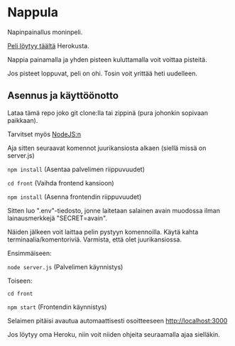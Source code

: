 # Nappula
Napinpainallus moninpeli.

[Peli löytyy täältä](http://nappula.herokuapp.com) Herokusta.

Nappia painamalla ja yhden pisteen kuluttamalla voit voittaa pisteitä.

Jos pisteet loppuvat, peli on ohi. Tosin voit yrittää heti uudelleen.

## Asennus ja käyttöönotto
Lataa tämä repo joko git clone:lla tai zippinä (pura johonkin sopivaan paikkaan).

Tarvitset myös [NodeJS:n](https://nodejs.org/en/)

Aja sitten seuraavat komennot juurikansiosta alkaen (siellä missä on server.js)

`npm install` (Asentaa palvelimen riippuvuudet)

`cd front` (Vaihda frontend kansioon)

`npm install` (Asenna frontendin riippuvuudet)

Sitten luo ".env"-tiedosto, jonne laitetaan salainen avain muodossa ilman lainausmerkkejä "SECRET=avain".

Näiden jälkeen voit laittaa pelin pystyyn komennoilla. Käytä kahta terminaalia/komentoriviä. Varmista, että olet juurikansiossa.

Ensimmäiseen:

`node server.js` (Palvelimen käynnistys)

Toiseen:

`cd front`

`npm start` (Frontendin käynnistys)

Selaimen pitäisi avautua automaattisesti osoitteeseen [http://localhost:3000](http://localhost:3000)

Jos löytyy oma Heroku, niin voit niiden ohjeita seuraamalla ajaa sielläkin.

